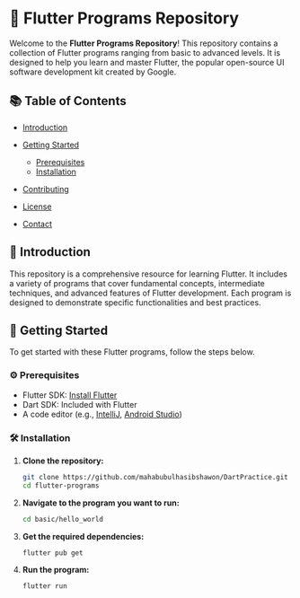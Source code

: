 # 📱 Flutter Programs Repository

Welcome to the **Flutter Programs Repository**! This repository contains a collection of Flutter programs ranging from basic to advanced levels. It is designed to help you learn and master Flutter, the popular open-source UI software development kit created by Google.

## 📚 Table of Contents

- [Introduction](#introduction)
- [Getting Started](#getting-started)
  - [Prerequisites](#prerequisites)
  - [Installation](#installation)

- [Contributing](#contributing)
- [License](#license)
- [Contact](#contact)

## 📖 Introduction

This repository is a comprehensive resource for learning Flutter. It includes a variety of programs that cover fundamental concepts, intermediate techniques, and advanced features of Flutter development. Each program is designed to demonstrate specific functionalities and best practices.

## 🚀 Getting Started

To get started with these Flutter programs, follow the steps below.

### ⚙️ Prerequisites

- Flutter SDK: [Install Flutter](https://flutter.dev/docs/get-started/install)
- Dart SDK: Included with Flutter
- A code editor (e.g., [IntelliJ](https://www.jetbrains.com/idea/download/?section=windows), [Android Studio](https://developer.android.com/studio))

### 🛠 Installation

1. **Clone the repository:**

    ```sh
    git clone https://github.com/mahabubulhasibshawon/DartPractice.git
    cd flutter-programs
    ```

2. **Navigate to the program you want to run:**

    ```sh
    cd basic/hello_world
    ```

3. **Get the required dependencies:**

    ```sh
    flutter pub get
    ```

4. **Run the program:**

    ```sh
    flutter run
    ```


